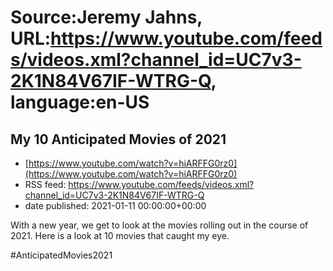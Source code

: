# Source:Jeremy Jahns, URL:https://www.youtube.com/feeds/videos.xml?channel_id=UC7v3-2K1N84V67IF-WTRG-Q, language:en-US

## My 10 Anticipated Movies of 2021
 - [https://www.youtube.com/watch?v=hiARFFG0rz0](https://www.youtube.com/watch?v=hiARFFG0rz0)
 - RSS feed: https://www.youtube.com/feeds/videos.xml?channel_id=UC7v3-2K1N84V67IF-WTRG-Q
 - date published: 2021-01-11 00:00:00+00:00

With a new year, we get to look at the movies rolling out in the course of 2021. Here is a look at 10 movies that caught my eye.

#AnticipatedMovies2021

